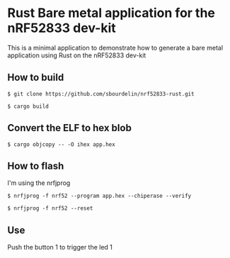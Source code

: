# Rust Bare metal application for the nRF52833 dev-kit

This is a minimal application to demonstrate how to generate a bare metal application using Rust on the nRF52833 dev-kit

## How to build

`$ git clone https://github.com/sbourdelin/nrf52833-rust.git`

`$ cargo build`

## Convert the ELF to hex blob

`$ cargo objcopy -- -O ihex app.hex`

## How to flash

I'm using the nrfjprog

`$ nrfjprog -f nrf52 --program app.hex --chiperase --verify`

`$ nrfjprog -f nrf52 --reset`

## Use
Push the button 1 to trigger the led 1
